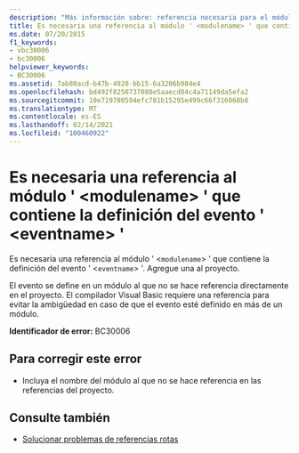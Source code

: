 ```yaml
---
description: "Más información sobre: referencia necesaria para el módulo ' <modulename> ' que contiene la definición del evento ' <eventname> '"
title: Es necesaria una referencia al módulo ' <modulename> ' que contiene la definición del evento ' <eventname> '
ms.date: 07/20/2015
f1_keywords:
- vbc30006
- bc30006
helpviewer_keywords:
- BC30006
ms.assetid: 7ab80acd-b47b-4920-bb15-6a3206b984e4
ms.openlocfilehash: bd492f8250737080e5aaecd84c4a71149da5efa2
ms.sourcegitcommit: 10e719780594efc781b15295e499c66f316068b8
ms.translationtype: MT
ms.contentlocale: es-ES
ms.lasthandoff: 02/14/2021
ms.locfileid: "100460922"
---
```

# <a name="reference-required-to-module-modulename-containing-the-definition-for-event-eventname"></a>Es necesaria una referencia al módulo ' \<modulename> ' que contiene la definición del evento ' \<eventname> '

Es necesaria una referencia al módulo ' <`modulename`> ' que contiene la definición del evento ' <`eventname`> '. Agregue una al proyecto.  
  
 El evento se define en un módulo al que no se hace referencia directamente en el proyecto. El compilador Visual Basic requiere una referencia para evitar la ambigüedad en caso de que el evento esté definido en más de un módulo.  
  
 **Identificador de error:** BC30006  
  
## <a name="to-correct-this-error"></a>Para corregir este error  
  
- Incluya el nombre del módulo al que no se hace referencia en las referencias del proyecto.  
  
## <a name="see-also"></a>Consulte también

- [Solucionar problemas de referencias rotas](/visualstudio/ide/troubleshooting-broken-references)
